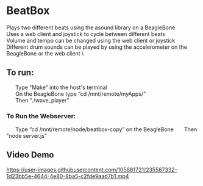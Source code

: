 # BeatBox
Plays two different beats using the asound library on a BeagleBone \
Uses a web client and joystick to cycle between different beats \
Volume and tempo can be changed using the web client or joystick \
Different drum sounds can be played by using the accelerometer on the BeagleBone or the web client \

## To run:
 &nbsp; &nbsp; &nbsp; Type "Make" into the host's terminal \
 &nbsp; &nbsp; &nbsp; On the BeagleBone type “cd /mnt/remote/myApps/” \
 &nbsp; &nbsp; &nbsp; Then "./wave_player"
### To Run the Webserver:
&nbsp; &nbsp; &nbsp; Type “cd /mnt/remote/node/beatbox-copy” on the BeagleBone
&nbsp; &nbsp; &nbsp; Then "node server.js"

## Video Demo

https://user-images.githubusercontent.com/105681721/235587332-1d23bb5e-4644-4e80-8ba5-c2fde9aad7b1.mp4

